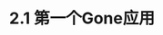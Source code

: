 ---
sidebar_position: 3
hide_title: true
title: 2.1 第一个Gone应用
keywords:
- Gone框架
- 快速入门
- 项目初始化
description: Gone框架是Go语言的强大依赖注入框架，提供松耦合架构、自动装配、配置注入等功能。支持结构体注入、函数参数注入，助力构建可测试的企业级应用。
---